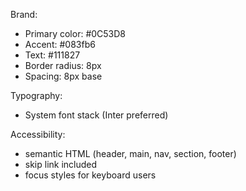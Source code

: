 Brand:
- Primary color: #0C53D8
- Accent: #083fb6
- Text: #111827
- Border radius: 8px
- Spacing: 8px base

Typography:
- System font stack (Inter preferred)

Accessibility:
- semantic HTML (header, main, nav, section, footer)
- skip link included
- focus styles for keyboard users
